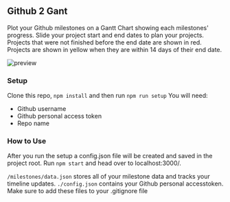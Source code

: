 ## Github 2 Gant
Plot your Github milestones on a Gantt Chart showing each milestones' progress. Slide your project start and end dates to plan your projects. Projects that were not finished before the end date are shown in red. Projects are shown in yellow when they are within 14 days of their end date.

![preview](https://user-images.githubusercontent.com/578328/79090141-83eae180-7cfd-11ea-97b2-4443d9ed473f.png)

### Setup
Clone this repo, `npm install` and then run `npm run setup`
You will need:
- Github username
- Github personal access token
- Repo name


### How to Use
After you run the setup a config.json file will be created and saved in the project root.
Run `npm start` and head over to localhost:3000/.

`/milestones/data.json` stores all of your milestone data and tracks your timeline updates. 
`./config.json` contains your Github personal accesstoken.
Make sure to add these files to your .gitignore file
